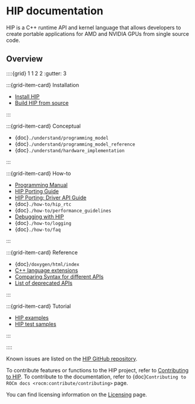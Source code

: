 # HIP documentation

HIP is a C++ runtime API and kernel language that allows developers to create
portable applications for AMD and NVIDIA GPUs from single source code.

## Overview

::::{grid} 1 1 2 2
:gutter: 3

:::{grid-item-card} Installation

* [Install HIP](./install/install)
* [Build HIP from source](./install/build)

:::

:::{grid-item-card} Conceptual

* {doc}`./understand/programming_model`
* {doc}`./understand/programming_model_reference`
* {doc}`./understand/hardware_implementation`

:::

:::{grid-item-card} How-to

* [Programming Manual](./how-to/programming_manual)
* [HIP Porting Guide](./how-to/hip_porting_guide)
* [HIP Porting: Driver API Guide](./how-to/hip_porting_driver_api)
* {doc}`./how-to/hip_rtc`
* {doc}`./how-to/performance_guidelines`
* [Debugging with HIP](./how-to/debugging)
* {doc}`./how-to/logging`
* {doc}`./how-to/faq`

:::

:::{grid-item-card} Reference

* {doc}`/doxygen/html/index`
* [C++ language extensions](./reference/kernel_language)
* [Comparing Syntax for different APIs](./reference/terms)
* [List of deprecated APIs](./reference/deprecated_api_list)

:::

:::{grid-item-card} Tutorial

* [HIP examples](https://github.com/ROCm/HIP-Examples)
* [HIP test samples](https://github.com/ROCm/hip-tests/tree/develop/samples)

:::

::::

Known issues are listed on the [HIP GitHub repository](https://github.com/ROCm/HIP/issues).

To contribute features or functions to the HIP project, refer to [Contributing to HIP](https://github.com/ROCm/HIP/blob/develop/CONTRIBUTING.md).
To contribute to the documentation, refer to {doc}`Contributing to ROCm docs <rocm:contribute/contributing>` page. 

You can find licensing information on the [Licensing](https://rocm.docs.amd.com/en/latest/about/license.html) page.
